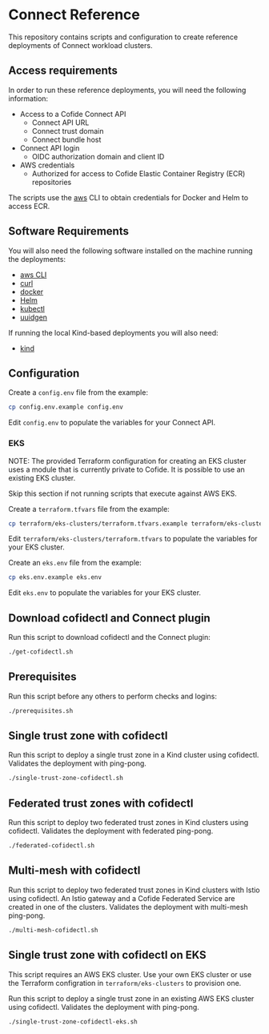# Connect Reference

This repository contains scripts and configuration to create reference deployments of Connect workload clusters.

## Access requirements

In order to run these reference deployments, you will need the following information:

- Access to a Cofide Connect API
  - Connect API URL
  - Connect trust domain
  - Connect bundle host
- Connect API login
  - OIDC authorization domain and client ID
- AWS credentials
  - Authorized for access to Cofide Elastic Container Registry (ECR) repositories

The scripts use the [aws](https://aws.amazon.com/cli/) CLI to obtain credentials for Docker and Helm to access ECR.

## Software Requirements

You will also need the following software installed on the machine running the deployments:

- [aws CLI](https://docs.aws.amazon.com/cli/latest/userguide/cli-chap-getting-started.html)
- [curl](https://curl.se/)
- [docker](https://docs.docker.com/engine/install/)
- [Helm](https://helm.sh/docs/intro/install/)
- [kubectl](https://kubernetes.io/docs/tasks/tools/)
- [uuidgen](https://man7.org/linux/man-pages/man1/uuidgen.1.html)

If running the local Kind-based deployments you will also need:

- [kind](https://kind.sigs.k8s.io/docs/user/quick-start/)

## Configuration

Create a `config.env` file from the example:
```sh
cp config.env.example config.env
```

Edit `config.env` to populate the variables for your Connect API.

### EKS

NOTE: The provided Terraform configuration for creating an EKS cluster uses a module that is currently private to Cofide. It is possible to use an existing EKS cluster.

Skip this section if not running scripts that execute against AWS EKS.

Create a `terraform.tfvars` file from the example:
```sh
cp terraform/eks-clusters/terraform.tfvars.example terraform/eks-clusters/terraform.tfvars
```

Edit `terraform/eks-clusters/terraform.tfvars` to populate the variables for your EKS cluster.

Create an `eks.env` file from the example:
```sh
cp eks.env.example eks.env
```

Edit `eks.env` to populate the variables for your EKS cluster.

## Download cofidectl and Connect plugin

Run this script to download cofidectl and the Connect plugin:
```sh
./get-cofidectl.sh
```

## Prerequisites

Run this script before any others to perform checks and logins:
```sh
./prerequisites.sh
```

## Single trust zone with cofidectl

Run this script to deploy a single trust zone in a Kind cluster using cofidectl.
Validates the deployment with ping-pong.

```sh
./single-trust-zone-cofidectl.sh
```

## Federated trust zones with cofidectl

Run this script to deploy two federated trust zones in Kind clusters using cofidectl.
Validates the deployment with federated ping-pong.

```sh
./federated-cofidectl.sh
```

## Multi-mesh with cofidectl

Run this script to deploy two federated trust zones in Kind clusters with Istio using cofidectl.
An Istio gateway and a Cofide Federated Service are created in one of the clusters.
Validates the deployment with multi-mesh ping-pong.

```sh
./multi-mesh-cofidectl.sh
```

## Single trust zone with cofidectl on EKS

This script requires an AWS EKS cluster.
Use your own EKS cluster or use the Terraform configration in `terraform/eks-clusters` to provision one.

Run this script to deploy a single trust zone in an existing AWS EKS cluster using cofidectl.
Validates the deployment with ping-pong.

```sh
./single-trust-zone-cofidectl-eks.sh
```
